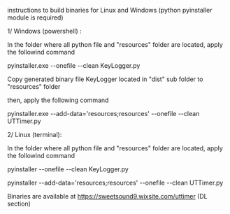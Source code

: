 instructions to build binaries for Linux and Windows (python pyinstaller module is required)

1/ Windows (powershell) :

In the folder where all python file and "resources" folder are located, apply the followind command

pyinstaller.exe --onefile --clean KeyLogger.py

Copy generated binary file KeyLogger located in "dist" sub folder to "resources" folder

then, apply the following command

pyinstaller.exe --add-data='resources;resources' --onefile --clean UTTimer.py

2/ Linux (terminal):

In the folder where all python file and "resources" folder are located, apply the followind command

pyinstaller --onefile --clean KeyLogger.py

pyinstaller --add-data='resources;resources' --onefile --clean UTTimer.py


Binaries are available at https://sweetsound9.wixsite.com/uttimer (DL section)

